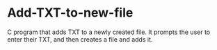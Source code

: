 # Add-TXT-to-new-file
C program that adds TXT to a newly created file. It prompts the user to enter their TXT, and then creates a file and adds it.  
